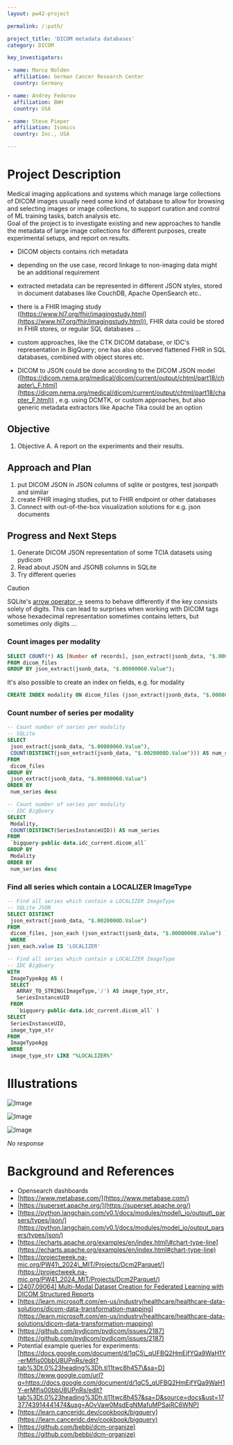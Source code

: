 ```yaml
---
layout: pw42-project

permalink: /:path/

project_title: 'DICOM metadata databases'
category: DICOM

key_investigators:

- name: Marco Nolden
  affiliation: German Cancer Research Center
  country: Germany

- name: Andrey Fedorov
  affiliation: BWH
  country: USA

- name: Steve Pieper
  affiliation: Isomics
  country: Inc., USA

---
```


# Project Description

<!-- Add a short paragraph describing the project. -->



Medical imaging applications and systems which manage  large collections of DICOM images usually need some kind of database to allow for browsing and selecting images or image collections, to support curation and control of ML training tasks, batch analysis etc.  
Goal of the project is to investigate existing and new approaches to handle the metadata of large image collections for different purposes, create experimental setups, and report on results.

- DICOM objects contains rich metadata  
    
- depending on the use case, record linkage to non-imaging data might be an additional requirement  
    
- extracted metadata can be represented in different JSON styles, stored in document databases like CouchDB, Apache OpenSearch etc..  
    
- there is a FHIR imaging study ([https://www.hl7.org/fhir/imagingstudy.html](https://www.hl7.org/fhir/imagingstudy.html)), FHIR data could be stored in FHIR stores, or regular SQL databases …  
    
- custom approaches, like the CTK DICOM database, or IDC's representation in BigQuery; one has also observed flattened FHIR in SQL databases, combined with object stores etc.  
    
- DICOM to JSON could be done according to the DICOM JSON model ([https://dicom.nema.org/medical/dicom/current/output/chtml/part18/chapter\_F.html](https://dicom.nema.org/medical/dicom/current/output/chtml/part18/chapter_F.html)) , e.g. using DCMTK, or custom approaches, but also generic metadata extractors like Apache Tika could be an option




## Objective

<!-- Describe here WHAT you would like to achieve (what you will have as end result). -->


1. Objective A. A report on the experiments and their results.




## Approach and Plan

<!-- Describe here HOW you would like to achieve the objectives stated above. -->


1. put DICOM JSON in JSON columns of sqlite or postgres, test jsonpath and similar  
2. create FHIR imaging studies, put to FHIR endpoint or other databases  
3. Connect with out-of-the-box visualization solutions for e.g. json documents




## Progress and Next Steps

<!-- Update this section as you make progress, describing of what you have ACTUALLY DONE.
     If there are specific steps that you could not complete then you can describe them here, too. -->

1. Generate DICOM JSON representation of some TCIA datasets using pydicom
2. Read about JSON and JSONB columns in SQLite
3. Try different queries

> [!CAUTION]
> SQLite's [arrow operator ->](https://sqlite.org/json1.html#jptr) seems to behave differently if the key consists solely of digits. This can lead to surprises when working with DICOM tags whose hexadecimal representation sometimes contains letters, but sometimes only digits ...

### Count images per modality

```SQL
SELECT COUNT(*) AS [Number of records], json_extract(jsonb_data, "$.00080060.Value")
FROM dicom_files
GROUP BY json_extract(jsonb_data, "$.00080060.Value");
```
It's also possible to create an index on fields, e.g. for modality

```SQL
CREATE INDEX modality ON dicom_files (json_extract(jsonb_data, "$.00080060.Value") );
```

### Count number of series per modality

```SQL
-- Count number of series per modality
-- SQLite
SELECT
 json_extract(jsonb_data, "$.00080060.Value"),
 COUNT(DISTINCT(json_extract(jsonb_data, "$.0020000D.Value"))) AS num_series
FROM
 dicom_files
GROUP BY
 json_extract(jsonb_data, "$.00080060.Value")
ORDER BY
 num_series desc
```

```SQL
-- Count number of series per modality
-- IDC BigQuery 
SELECT
 Modality,
 COUNT(DISTINCT(SeriesInstanceUID)) AS num_series
FROM
 `bigquery-public-data.idc_current.dicom_all`
GROUP BY
 Modality
ORDER BY
 num_series desc
```

### Find all series which contain a LOCALIZER ImageType
 
```SQL
-- Find all series which contain a LOCALIZER ImageType
-- SQLite JSON
SELECT DISTINCT
 json_extract(jsonb_data, "$.0020000D.Value") 
FROM
 dicom_files, json_each (json_extract(jsonb_data, "$.00080008.Value") )
 WHERE
json_each.value IS 'LOCALIZER' 
```


```SQL
-- Find all series which contain a LOCALIZER ImageType
-- IDC BigQuery
WITH
 ImageTypeAgg AS (
 SELECT
   ARRAY_TO_STRING(ImageType,'/') AS image_type_str,
   SeriesInstanceUID
 FROM
   `bigquery-public-data.idc_current.dicom_all` )
SELECT
 SeriesInstanceUID,
 image_type_str
FROM
 ImageTypeAgg
WHERE
 image_type_str LIKE "%LOCALIZER%"
```



# Illustrations

<!-- Add pictures and links to videos that demonstrate what has been accomplished. -->


![Image](https://github.com/user-attachments/assets/45f6c2d3-4ad6-44f2-a88b-749c0a815333)

![Image](https://github.com/user-attachments/assets/83248ec0-1531-477c-9792-da0be11cb502)

![Image](https://github.com/user-attachments/assets/66e5c440-b634-4e14-9fd0-e457de6eab34)

_No response_



# Background and References

<!-- If you developed any software, include link to the source code repository.
     If possible, also add links to sample data, and to any relevant publications. -->



- Opensearch dashboards  
- [https://www.metabase.com/](https://www.metabase.com/)  
- [https://superset.apache.org/](https://superset.apache.org/)  
- [https://python.langchain.com/v0.1/docs/modules/model\_io/output\_parsers/types/json/](https://python.langchain.com/v0.1/docs/modules/model_io/output_parsers/types/json/)  
- [https://echarts.apache.org/examples/en/index.html\#chart-type-line](https://echarts.apache.org/examples/en/index.html#chart-type-line)  
- [https://projectweek.na-mic.org/PW41\_2024\_MIT/Projects/Dcm2Parquet/](https://projectweek.na-mic.org/PW41_2024_MIT/Projects/Dcm2Parquet/)   
- [\[2407.09064\] Multi-Modal Dataset Creation for Federated Learning with DICOM Structured Reports](https://arxiv.org/abs/2407.09064)   
- [https://learn.microsoft.com/en-us/industry/healthcare/healthcare-data-solutions/dicom-data-transformation-mapping](https://learn.microsoft.com/en-us/industry/healthcare/healthcare-data-solutions/dicom-data-transformation-mapping)  
- [https://github.com/pydicom/pydicom/issues/2187](https://github.com/pydicom/pydicom/issues/2187)  
- Potential example queries for experiments: [https://docs.google.com/document/d/1qC5\_qUFBQ2HmEjfYQa9WaH1Y-erMlfis00bbU8UPnRs/edit?tab%3Dt.0%23heading%3Dh.ti11twc8h457\&sa=D](https://www.google.com/url?q=https://docs.google.com/document/d/1qC5_qUFBQ2HmEjfYQa9WaH1Y-erMlfis00bbU8UPnRs/edit?tab%3Dt.0%23heading%3Dh.ti11twc8h457&sa=D&source=docs&ust=1737743914441474&usg=AOvVaw0MsdEgNMafuMPSajRC6WNP)  
- [https://learn.canceridc.dev/cookbook/bigquery](https://learn.canceridc.dev/cookbook/bigquery)
- [https://github.com/bebbi/dcm-organize](https://github.com/bebbi/dcm-organize)

